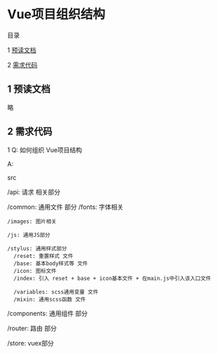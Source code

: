 ﻿# Vue项目组织结构

目录

1 [预读文档](#1)

2 [需求代码](#2)

## <span id="1"> 1 预读文档 </span>

略

## <span id="2"> 2 需求代码 </span>

1 Q: 如何组织 Vue项目结构

A:

src

  /api: 请求 相关部分

  /common: 通用文件 部分
    /fonts: 字体相关

    /images: 图片相关

    /js: 通用JS部分

    /stylus: 通用样式部分
      /reset: 重置样式 文件
      /base: 基本body样式等 文件
      /icon: 图标文件
      /index: 引入 reset + base + icon基本文件 + 在main.js中引入该入口文件

      /variables: scss通用变量 文件
      /mixin: 通用scss函数 文件



  /components: 通用组件 部分

  /router: 路由 部分

  /store: vuex部分
